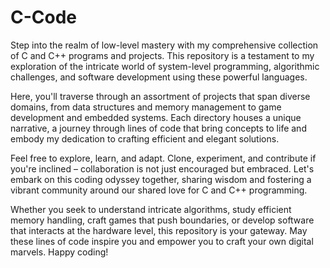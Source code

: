 # C-Code
Step into the realm of low-level mastery with my comprehensive collection of C and C++ programs and projects. This repository is a testament to my exploration of the intricate world of system-level programming, algorithmic challenges, and software development using these powerful languages.

Here, you'll traverse through an assortment of projects that span diverse domains, from data structures and memory management to game development and embedded systems. Each directory houses a unique narrative, a journey through lines of code that bring concepts to life and embody my dedication to crafting efficient and elegant solutions.

Feel free to explore, learn, and adapt. Clone, experiment, and contribute if you're inclined – collaboration is not just encouraged but embraced. Let's embark on this coding odyssey together, sharing wisdom and fostering a vibrant community around our shared love for C and C++ programming.

Whether you seek to understand intricate algorithms, study efficient memory handling, craft games that push boundaries, or develop software that interacts at the hardware level, this repository is your gateway. May these lines of code inspire you and empower you to craft your own digital marvels. Happy coding!
